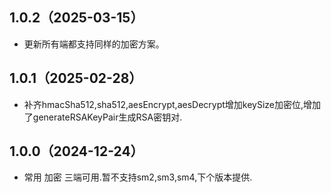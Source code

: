 ## 1.0.2（2025-03-15）
* 更新所有端都支持同样的加密方案。
## 1.0.1（2025-02-28）
* 补齐hmacSha512,sha512,aesEncrypt,aesDecrypt增加keySize加密位,增加了generateRSAKeyPair生成RSA密钥对.
## 1.0.0（2024-12-24）
* 常用 加密 三端可用.暂不支持sm2,sm3,sm4,下个版本提供.